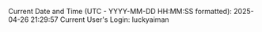Current Date and Time (UTC - YYYY-MM-DD HH:MM:SS formatted): 2025-04-26 21:29:57
Current User's Login: luckyaiman
